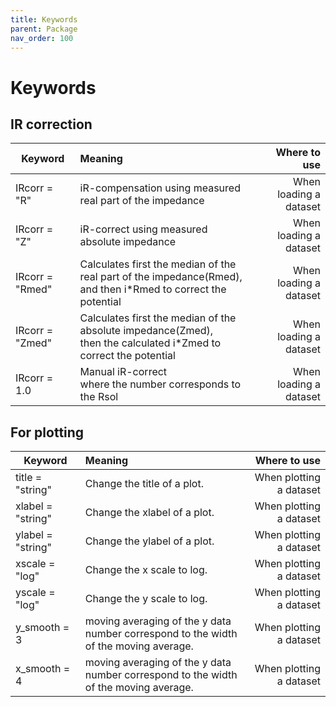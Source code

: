 ```yaml
---
title: Keywords
parent: Package
nav_order: 100
---
```


# Keywords

## IR correction
| Keyword        | Meaning           | Where to use  |
| ------------- |:-------------| -----:|
| IRcorr = "R" | iR-compensation using measured <br>real part of the impedance |When loading a dataset|
| IRcorr = "Z" | iR-correct using measured <br> absolute impedance| When loading a dataset |
| IRcorr = "Rmed" | Calculates first the median of the real part of the impedance(Rmed), <br>and then i*Rmed to correct the potential| When loading a dataset |
| IRcorr = "Zmed" | Calculates first the median of the absolute impedance(Zmed), <br>then  the calculated i*Zmed to correct the potential| When loading a dataset |
| IRcorr = 1.0 | Manual iR-correct<br>where the number corresponds to the Rsol | When loading a dataset |

## For plotting

| Keyword        | Meaning           | Where to use  |
| ------------- |:-------------| -----:|
| title = "string" | Change the title of a plot. | When plotting a dataset|
| xlabel = "string" | Change the xlabel of a plot. | When plotting a dataset|
| ylabel = "string" | Change the ylabel of a plot. | When plotting a dataset|
| xscale = "log" | Change the x scale to log. | When plotting a dataset|
| yscale = "log" | Change the y scale to log. | When plotting a dataset|
| y_smooth = 3 | moving averaging of the y data <br> number correspond to the width of the moving average. | When plotting a dataset|
| x_smooth = 4 | moving averaging of the y data <br> number correspond to the width of the moving average.| When plotting a dataset |
 


